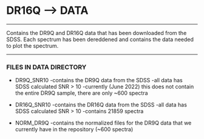 # DR16Q --> DATA

------------------------------------------------------------------------------------------------------------------------------------------------------------------------------------------------------

Contains the DR9Q and DR16Q data that has been downloaded from the SDSS. Each spectrum has been dereddened and contains the data needed to plot the spectrum. 

------------------------------------------------------------------------------------------------------------------------------------------------------------------------------------------------------
### FILES IN DATA DIRECTORY
- DR9Q_SNR10
    -contains the DR9Q data from the SDSS
    -all data has SDSS calculated SNR > 10
    -currently (June 2022) this does not contain the entire DR9Q sample, there are only ~600 spectra

- DR16Q_SNR10 
    -contains the DR16Q data from the SDSS
    -all data has SDSS calculated SNR > 10
    -contains 21859 spectra

- NORM_DR9Q
    -contains the normalized files for the DR9Q data that we currently have in the repository (~600 spectra)
